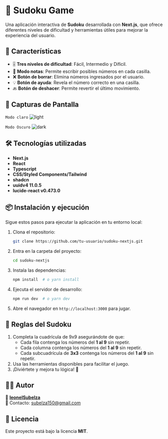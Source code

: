 # 🧩 Sudoku Game  

Una aplicación interactiva de **Sudoku** desarrollada con **Next.js**, que ofrece diferentes niveles de dificultad y herramientas útiles para mejorar la experiencia del usuario.  

## 🚀 Características  
- 🎚 **Tres niveles de dificultad**: Fácil, Intermedio y Difícil.  
- 📝 **Modo notas**: Permite escribir posibles números en cada casilla.  
- ❌ **Botón de borrar**: Elimina números ingresados por el usuario.  
- 💡 **Botón de ayuda**: Revela el número correcto en una casilla.  
- 🔙 **Botón de deshacer**: Permite revertir el último movimiento.  

## 📸 Capturas de Pantalla  
`Modo claro`
 ![light](https://github.com/user-attachments/assets/e8fbd993-a5fd-4f17-91c1-fbb8ee9916fa)

`Modo Oscuro`
![dark](https://github.com/user-attachments/assets/a5943b6b-5c61-4fd8-abe0-53d94e7f7591)


## 🛠️ Tecnologías utilizadas  
- **Next.js**  
- **React**  
- **Typescript**  
- **CSS/Styled Components/Tailwind**
- **shadcn**
- **uuidv4 11.0.5**
- **lucide-react v0.473.0**

## 📦 Instalación y ejecución  
Sigue estos pasos para ejecutar la aplicación en tu entorno local:  

1. Clona el repositorio:  
   ```sh
   git clone https://github.com/tu-usuario/sudoku-nextjs.git
   ```  
2. Entra en la carpeta del proyecto:  
   ```sh
   cd sudoku-nextjs
   ```  
3. Instala las dependencias:  
   ```sh
   npm install  # o yarn install
   ```  
4. Ejecuta el servidor de desarrollo:  
   ```sh
   npm run dev  # o yarn dev
   ```  
5. Abre el navegador en `http://localhost:3000` para jugar.  

## 📜 Reglas del Sudoku  
1. Completa la cuadrícula de 9x9 asegurándote de que:  
   - Cada fila contenga los números del **1 al 9** sin repetir.  
   - Cada columna contenga los números del **1 al 9** sin repetir.  
   - Cada subcuadrícula de **3x3** contenga los números del **1 al 9** sin repetir.  
2. Usa las herramientas disponibles para facilitar el juego.  
3. ¡Diviértete y mejora tu lógica! 🎯  

<!--
## 📌 Próximas mejoras _(Opcional)_  
- ✅ Modo "contrarreloj" con un temporizador.  
- ✅ Posibilidad de deshacer varios movimientos.  
- ✅ Guardado automático de la partida.  
-->

## 👨‍💻 Autor  
📌 **[leonelSubelza](https://github.com/leonelSubelza)**  
📧 Contacto: [subelza150@gmail.com](mailto:subelza150@gmail.com)

## 📜 Licencia  
Este proyecto está bajo la licencia **MIT**. 
